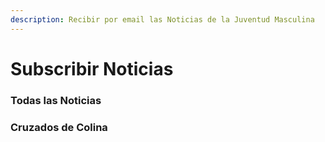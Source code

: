 ```yaml
---
description: Recibir por email las Noticias de la Juventud Masculina
---
```


# Subscribir Noticias

### Todas las Noticias

### Cruzados de Colina

